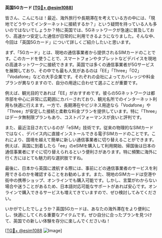 **英国5Gカード [[TG💪+ @esim1088](https://t.me/s/esim1088)]**

皆さん、こんにちは！最近、海外旅行や長期滞在を考えている方の中には、「現地でどうやってインターネットに接続するか？」という疑問を持っている人も多いのではないでしょうか？特に英国では、5Gネットワークが急速に普及しており、高速かつ安定した通信が日常的に利用できるようになりました。そんな中、今回は「英国5Gカード」について詳しくご紹介したいと思います。

まず、「5Gカード」とは、現地の通信事業者から提供されるSIMカードのことです。このカードを使うことで、スマートフォンやタブレットなどデバイスを現地の高速ネットワークに接続できます。英国では多くの通信事業者が5Gサービスを展開しており、その中でも最も人気があるのは「EE」「Three」「O2」「Vodafone」などの大手企業です。それぞれの会社によってカバレッジや料金プランが異なりますので、自分の用途に合わせて選ぶことが重要です。

例えば、観光目的であれば「EE」がおすすめです。彼らの5Gネットワークは都市部を中心に非常に広範囲にカバーされており、観光名所でのインターネット利用も快適に行えます。一方で、長期滞在やビジネス用途なら「Vodafone」や「Three」が安定した接続と柔軟な料金プランを提供しています。特に「Three」はデータ無制限プランもあり、コストパフォーマンスが良いと評判です。

また、最近注目されているのが「eSIM」技術です。従来の物理的なSIMカードではなく、デバイス内に直接インストールできる電子SIMカードのことです。これにより、国境を越えて簡単に新しい通信事業者に切り替えることができます。例えば、英国に到着したら「ee」のeSIMを購入して利用開始、帰国後は日本の通信事業者にすぐに切り替えられるという便利さがあります。特に頻繁に海外に行く方にはとても魅力的な選択肢ですね。

最後に、日本から英国に渡航する際には、事前にどの通信事業者のサービスを利用できるのかを確認することをお勧めします。また、現地のSIMカードは空港や街中の携帯ショップ、オンラインでも購入可能です。しかし、言葉がわからない場合や迷うことがあるため、日本語対応可能なサポートがあれば安心です。オンラインで購入できるサービスも増えてきていますので、ぜひ検討してみてください。

いかがでしたでしょうか？英国5Gカードは、あなたの海外滞在をより便利にし、快適にしてくれる重要なアイテムです。ぜひ自分に合ったプランを見つけて、英国での新しい体験を存分に楽しんでくださいね！

[[TG💪+ @esim1088](https://t.me/s/esim1088) ![Image](https://i.postimg.cc/Y0z9fWf4/image.png)]